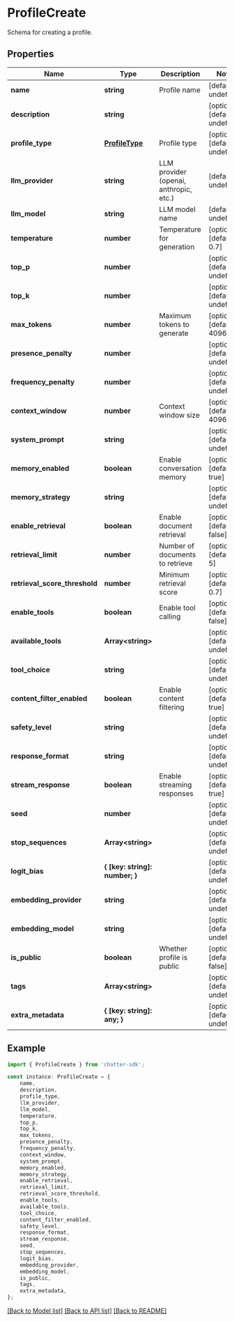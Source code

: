 # ProfileCreate

Schema for creating a profile.

## Properties

Name | Type | Description | Notes
------------ | ------------- | ------------- | -------------
**name** | **string** | Profile name | [default to undefined]
**description** | **string** |  | [optional] [default to undefined]
**profile_type** | [**ProfileType**](ProfileType.md) | Profile type | [optional] [default to undefined]
**llm_provider** | **string** | LLM provider (openai, anthropic, etc.) | [default to undefined]
**llm_model** | **string** | LLM model name | [default to undefined]
**temperature** | **number** | Temperature for generation | [optional] [default to 0.7]
**top_p** | **number** |  | [optional] [default to undefined]
**top_k** | **number** |  | [optional] [default to undefined]
**max_tokens** | **number** | Maximum tokens to generate | [optional] [default to 4096]
**presence_penalty** | **number** |  | [optional] [default to undefined]
**frequency_penalty** | **number** |  | [optional] [default to undefined]
**context_window** | **number** | Context window size | [optional] [default to 4096]
**system_prompt** | **string** |  | [optional] [default to undefined]
**memory_enabled** | **boolean** | Enable conversation memory | [optional] [default to true]
**memory_strategy** | **string** |  | [optional] [default to undefined]
**enable_retrieval** | **boolean** | Enable document retrieval | [optional] [default to false]
**retrieval_limit** | **number** | Number of documents to retrieve | [optional] [default to 5]
**retrieval_score_threshold** | **number** | Minimum retrieval score | [optional] [default to 0.7]
**enable_tools** | **boolean** | Enable tool calling | [optional] [default to false]
**available_tools** | **Array&lt;string&gt;** |  | [optional] [default to undefined]
**tool_choice** | **string** |  | [optional] [default to undefined]
**content_filter_enabled** | **boolean** | Enable content filtering | [optional] [default to true]
**safety_level** | **string** |  | [optional] [default to undefined]
**response_format** | **string** |  | [optional] [default to undefined]
**stream_response** | **boolean** | Enable streaming responses | [optional] [default to true]
**seed** | **number** |  | [optional] [default to undefined]
**stop_sequences** | **Array&lt;string&gt;** |  | [optional] [default to undefined]
**logit_bias** | **{ [key: string]: number; }** |  | [optional] [default to undefined]
**embedding_provider** | **string** |  | [optional] [default to undefined]
**embedding_model** | **string** |  | [optional] [default to undefined]
**is_public** | **boolean** | Whether profile is public | [optional] [default to false]
**tags** | **Array&lt;string&gt;** |  | [optional] [default to undefined]
**extra_metadata** | **{ [key: string]: any; }** |  | [optional] [default to undefined]

## Example

```typescript
import { ProfileCreate } from 'chatter-sdk';

const instance: ProfileCreate = {
    name,
    description,
    profile_type,
    llm_provider,
    llm_model,
    temperature,
    top_p,
    top_k,
    max_tokens,
    presence_penalty,
    frequency_penalty,
    context_window,
    system_prompt,
    memory_enabled,
    memory_strategy,
    enable_retrieval,
    retrieval_limit,
    retrieval_score_threshold,
    enable_tools,
    available_tools,
    tool_choice,
    content_filter_enabled,
    safety_level,
    response_format,
    stream_response,
    seed,
    stop_sequences,
    logit_bias,
    embedding_provider,
    embedding_model,
    is_public,
    tags,
    extra_metadata,
};
```

[[Back to Model list]](../README.md#documentation-for-models) [[Back to API list]](../README.md#documentation-for-api-endpoints) [[Back to README]](../README.md)
